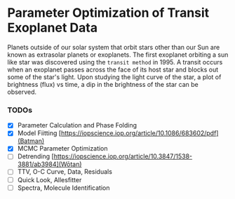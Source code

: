 # Parameter Optimization of Transit Exoplanet Data

Planets outside of our solar system that orbit stars other than our Sun are known as extrasolar planets or exoplanets. The first exoplanet orbiting a sun like star was discovered using the `transit method` in 1995. A transit occurs when an exoplanet passes across the face of its host star and blocks out some of the star's light. Upon studying the light curve of the star, a plot of brightness (flux) vs time, a dip in the brightness of the star can be observed. 

### TODOs

- [x] Parameter Calculation and Phase Folding
- [x] Model Fiitting [https://iopscience.iop.org/article/10.1086/683602/pdf](Batman)
- [x] MCMC Parameter Optimization
- [ ] Detrending [https://iopscience.iop.org/article/10.3847/1538-3881/ab3984](Wōtan)
- [ ] TTV, O-C Curve, Data, Residuals
- [ ] Quick Look, Allesfitter
- [ ] Spectra, Molecule Identification
